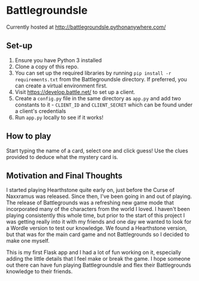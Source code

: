 # Battlegroundsle

Currently hosted at http://battlegroundsle.pythonanywhere.com/

## Set-up
1. Ensure you have Python 3 installed
2. Clone a copy of this repo. 
3. You can set up the required libraries by running `pip install -r requirements.txt` from the Battlegroundsle directory. If preferred, you can create a virtual environment first.
4. Visit https://develop.battle.net/ to set up a client.
5. Create a `config.py` file in the same directory as `app.py` and add two constants to it - `CLIENT_ID` and `CLIENT_SECRET` which can be found under a client's credentials
6. Run `app.py` locally to see if it works!

## How to play
Start typing the name of a card, select one and click guess! Use the clues provided to deduce what the mystery card is.

## Motivation and Final Thoughts
I started playing Hearthstone quite early on, just before the Curse of Naxxramus was released. Since then, I've been going in and out of playing. The release of Battlegrounds was a refreshing new game mode that incorporated many of the characters from the world I loved. I haven't been playing consistently this whole time, but prior to the start of this project I was getting really into it with my friends and one day we wanted to look for a Wordle version to test our knowledge. We found a Hearthstone version, but that was for the main card game and not Battlegrounds so I decided to make one myself. 

This is my first Flask app and I had a lot of fun working on it, especially adding the little details that I feel make or break the game. I hope someone out there can have fun playing Battlegroundsle and flex their Battlegrounds knowledge to their friends. 